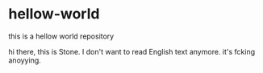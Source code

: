 # hellow-world
this is a hellow world repository


hi there, this is Stone. I don't want to read English text anymore. it's fcking anoyying.
